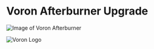 # Voron Afterburner Upgrade

![Image of Voron Afterburner](http://vorondesign.com/images/voron_afterburner.jpg)

![Voron Logo](http://vorondesign.com/images/voron_design_logo.png)
